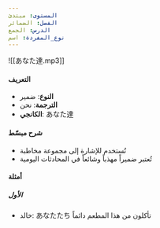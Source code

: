 ```yaml
---
المستوى: مبتدئ
الفصل: الضمائر
الدرس: الجمع
نوع_المفردة: اسم
---
```


![[あなた達.mp3]]

#### التعريف

- **النوع**: ضمير
- **الترجمة**: نحن
- **الكانجي**: あなた達

#### شرح مبسّط

- تُستخدم للإشارة إلى مجموعة مخاطبة
- تُعتبر ضميراً مهذباً وشائعاً في المحادثات اليومية

#### أمثلة

##### الأول

- خالد: あなたたち تأكلون من هذا المطعم دائماً
